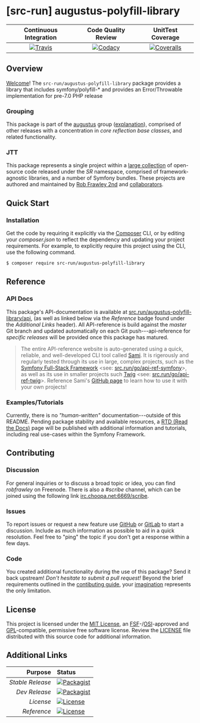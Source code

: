 # [src-run] augustus-polyfill-library

| Continuous Integration |   Code Quality Review   |    UnitTest Coverage    |
|:----------------------:|:-----------------------:|:-----------------------:|
| [![Travis](https://src.run/augustus-exception-library/travis_shield)](https://src.run/augustus-exception-library/travis) | [![Codacy](https://src.run/augustus-exception-library/codacy_shield)](https://src.run/augustus-exception-library/codacy) | [![Coveralls](https://src.run/augustus-exception-library/coveralls_shield)](https://src.run/augustus-exception-library/coveralls) |

## Overview

[Welcome](https://src.run/go/readme_welcome)!
The `src-run/augustus-polyfill-library` package provides a
library that includes symfony/polyfill-* and provides an Error/Throwable implementation for pre-7.0 PHP release

### Grouping

This package is part of the [augustus](https://src.run/augustus-polyfill-library/group)
group ([explanation](https://src.run/augustus-polyfill-library/group_explanation)),
comprised of other releases with a concentration in
*core reflection base classes*,
and related functionality.

### JTT

This package represents a single project within a
[large collection](https://src.run/go/explore) of open-source code released
under the *SR* namespace, comprised of framework-agnostic libraries,
and a number of Symfony bundles. These projects are authored and maintained
by [Rob Frawley 2nd](https://src.run/rmf) and
[collaborators](https://src.run/augustus-polyfill-library/github_collaborators).

## Quick Start

### Installation

Get the code by requiring it explicitly via the [Composer](https://getcomposer.com)
CLI, or by editing your *composer.json* to reflect the dependency and updating
your project requirements. For example, to explicitly require this project using
the CLI, use the following command.

```bash
$ composer require src-run/augustus-polyfill-library
```

## Reference

### API Docs

This package's API-documentation is available at [src.run/augustus-polyfill-library/api](https://src.run/augustus-polyfill-library/api),
(as well as linked below via the *Reference* badge found under the *Additional Links*
header). All API-reference is build against the *master* Git branch and updated
automatically on each Git push---api-reference for *specific releases* will
be provided once this package has matured.

> The entire API-reference website is auto-generated using a quick,
> reliable, and well-developed CLI tool called [Sami](https://src.run/go/sami).
> It is rigerously and regularly tested through its use in large, complex projects,
> such as the [Symfony Full-Stack Framework](https://src.run/go/symfony)
> <see: [src.run/go/api-ref-symfony](https://src.run/go/symfony-api)>, as well
> as its use in smaller projects such
> [Twig](https://src.run/go/sami-twig)
> <see: [src.run/go/api-ref-twig](https://src.run/go/twig-api)>.
> Reference Sami's [GitHub page](https://src.run/go/sami) to learn how to use
> it with your own projects!

### Examples/Tutorials

Currently, there is no *"human-written"* documentation---outside of this README.
Pending package stability and available resources, a
[RTD (Read the Docs)](https://src.run/go/rtd) page will be published with
additional information and tutorials, including real use-cases within the Symfony
Framework.

## Contributing

### Discussion

For general inquiries or to discuss a broad topic or idea, you can find
*robfrawley* on Freenode. There is also a *#scribe* channel, which can
be joined using the following link
[irc.choopa.net:6669/scribe](irc://irc.choopa.net:6669/scribe).

### Issues

To report issues or request a new feature use
[GitHub](https://src.run/augustus-polyfill-library/github_issues)
or [GitLab](https://src.run/augustus-polyfill-library/gitlab_issues)
to start a discussion. Include as much information as possible to aid in
a quick resolution. Feel free to "ping" the topic if you don't get a
response within a few days.

### Code

You created additional functionality during the use of this package? Send
it back upstream! *Don't hesitate to submit a pull request!* Beyond the
brief requirements outlined in the
[contibuting guide](https://src.run/augustus-polyfill-library/contributing),
your [imagination](https://src.run/go/readme_imagination)
represents the only limitation.

## License

This project is licensed under the
[MIT License](https://src.run/go/mit), an
[FSF](https://src.run/go/fsf)-/[OSI](https://src.run/go/osi)-approved
and [GPL](https://src.run/go/gpl)-compatible, permissive free software
license. Review the
[LICENSE](https://src.run/augustus-polyfill-library/license)
file distributed with this source code for additional information.

## Additional Links

|       Purpose | Status        |
|--------------:|:--------------|
| *Stable Release*    | [![Packagist](https://src.run/augustus-polyfill-library/packagist_shield)](https://src.run/augustus-polyfill-library/packagist) |
| *Dev Release*    | [![Packagist](https://src.run/augustus-polyfill-library/packagist_pre_shield)](https://src.run/augustus-polyfill-library/packagist) |
| *License*    | [![License](https://src.run/augustus-polyfill-library/license_shield)](https://src.run/augustus-polyfill-library/license) |
| *Reference*  | [![License](https://src.run/augustus-polyfill-library/api_shield)](https://src.run/augustus-polyfill-library/api) |
